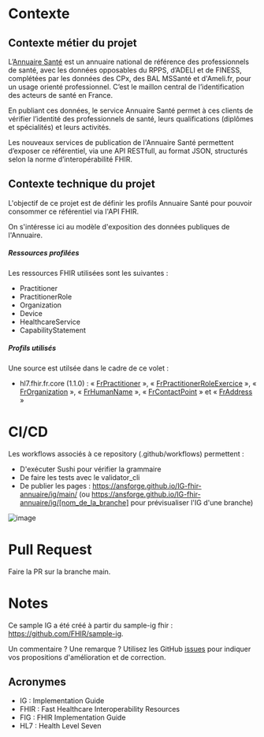 # Contexte

## Contexte métier du projet
L’[Annuaire Santé](https://esante.gouv.fr/produits-services/annuaire-sante) est un annuaire national de référence des professionnels de santé, avec les données opposables du RPPS, d’ADELI et de FINESS, complétées par les données des CPx, des BAL MSSanté et d'Ameli.fr, pour un usage orienté professionnel. C’est le maillon central de l’identification des acteurs de santé en France.

En publiant ces données, le service Annuaire Santé permet à ces clients de vérifier l’identité des professionnels de santé, leurs qualifications (diplômes et spécialités) et leurs activités.

Les nouveaux services de publication de l'Annuaire Santé permettent d’exposer ce référentiel, via une API RESTfull, au format JSON, structurés selon la norme d’interopérabilité FHIR.

## Contexte technique du projet
L'objectif de ce projet est de définir les profils Annuaire Santé pour pouvoir consommer ce référentiel via l'API FHIR.

On s'intéresse ici au modèle d'exposition des données publiques de l'Annuaire.

##### Ressources profilées 

Les ressources FHIR utilisées sont les suivantes :

* Practitioner
* PractitionerRole 
* Organization 
* Device 
* HealthcareService 
* CapabilityStatement


##### Profils utilisés

Une source est utilsée dans le cadre de ce volet :
* hl7.fhir.fr.core (1.1.0) : « [FrPractitioner](https://simplifier.net/resolve?scope=hl7.fhir.fr.core@1.1.0&canonical=http://interopsante.org/fhir/StructureDefinition/FrPractitioner) », « [FrPractitionerRoleExercice](https://simplifier.net/resolve?scope=hl7.fhir.fr.core@1.1.0&canonical=http://interopsante.org/fhir/StructureDefinition/FrPractitionerRoleExercice) », « [FrOrganization](https://simplifier.net/resolve?scope=hl7.fhir.fr.core@1.1.0&canonical=http://interopsante.org/fhir/StructureDefinition/FrOrganization) », « [FrHumanName](https://simplifier.net/resolve?scope=hl7.fhir.fr.core@1.1.0&canonical=http://interopsante.org/fhir/StructureDefinition/FrHumanName) », « [FrContactPoint](https://simplifier.net/resolve?scope=hl7.fhir.fr.core@1.1.0&canonical=http://interopsante.org/fhir/StructureDefinition/FrContactPoint) » et « [FrAddress](https://simplifier.net/resolve?scope=hl7.fhir.fr.core@1.1.0&canonical=http://interopsante.org/fhir/StructureDefinition/FrAddress) » 

# CI/CD
Les workflows associés à ce repository (.github/workflows) permettent : 
* D'exécuter Sushi pour vérifier la grammaire
* De faire les tests avec le validator_cli
* De publier les pages : https://ansforge.github.io/IG-fhir-annuaire/ig/main/ (ou https://ansforge.github.io/IG-fhir-annuaire/ig/[nom_de_la_branche] pour prévisualiser l'IG d'une branche)


![image](https://user-images.githubusercontent.com/101335975/215342980-61686171-e3f8-40c5-865c-efdfc3dd52b4.png)

# Pull Request
Faire la PR sur la branche main.

# Notes
Ce sample IG a été créé à partir du sample-ig fhir : https://github.com/FHIR/sample-ig.

Un commentaire ? Une remarque ? Utilisez les GitHub [issues](https://docs.github.com/fr/issues) pour indiquer vos propositions d'amélioration et de correction.

## Acronymes

* IG : Implementation Guide
* FHIR : Fast Healthcare Interoperability Resources
* FIG : FHIR Implementation Guide
* HL7 : Health Level Seven

